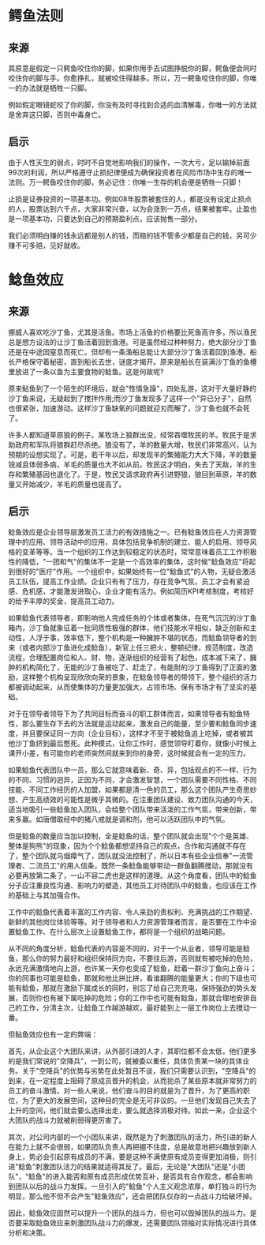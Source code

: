 # 鳄鱼法则

## 来源

其原意是假定一只鳄鱼咬住你的脚，如果你用手去试图挣脱你的脚，鳄鱼便会同时咬住你的脚与手。你愈挣扎，就被咬住得越多。所以，万一鳄鱼咬住你的脚，你唯一的办法就是牺牲一只脚。　

例如假定眼镜蛇咬了你的脚，你没有及时寻找到合适的血清解毒，你唯一的方法就是舍弃这只脚，否则中毒身亡。　



## 启示

由于人性天生的弱点，时时不自觉地影响我们的操作，一次大亏，足以输掉前面99次的利润，所以严格遵守止损纪律便成为确保投资者在风险市场中生存的唯一法则。万一鳄鱼咬住你的脚，务必记住：你唯一生存的机会便是牺牲一只脚！

止损是证券投资的一项基本功。例如08年股票被套住的人，都是没有设定止损点的人，股票达到六千点，大家非常兴奋，以为会涨到一万点，结果被套牢。止盈也是一项基本功，只要达到自己的预期盈利点，应该抛售一部分。

我们必须明白赚的钱永远都是别人的钱，而赔的钱不管多少都是自己的钱，另可少赚不可多赔，见好就收。



# 鲶鱼效应

## 来源

挪威人喜欢吃沙丁鱼，尤其是活鱼。市场上活鱼的价格要比死鱼高许多，所以渔民总是想方设法的让沙丁鱼活着回到渔港。可是虽然经过种种努力，绝大部分沙丁鱼还是在中途因窒息而死亡。但却有一条渔船总能让大部分沙丁鱼活着回到渔港。船长严格保守着秘密，直到船长去世，谜底才揭开。原来是船长在装满沙丁鱼的鱼槽里放进了一条以鱼为主要食物的鲶鱼。这是何故呢?

原来鲇鱼到了一个陌生的环境后，就会"性情急躁"，四处乱游，这对于大量好静的沙丁鱼来说，无疑起到了搅拌作用;而沙丁鱼发现多了这样一个"异已分子"，自然也很紧张，加速游动。这样沙丁鱼缺氧的问题就迎刃而解了，沙丁鱼也就不会死了。

许多人都知道草原狼的例子。某牧场上狼群出没，经常吞噬牧民的羊。牧民于是求助政府和军队将狼群赶尽杀绝。狼没有了，羊的数量大增，牧民们非常高兴，认为预期的设想实现了。可是，若干年以后，却发现羊的繁殖能力大大下降，羊的数量锐减且体弱多病，羊毛的质量也大不如从前。牧民这才明白，失去了天敌，羊的生存和繁殖基因也退化了。于是，牧民又请求政府再引进野狼，狼回到草原，羊的数量又开始减少，羊毛的质量也提高了。



## 启示

鲶鱼效应是企业领导层激发员工活力的有效措施之一。已有鲶鱼效应在人力资源管理中的应用、领导活动中的应用，具体包括竞争机制的建立、能人的启用、领导风格的变革等等。当一个组织的工作达到较稳定的状态时，常常意味着员工工作积极性的降低，"一团和气"的集体不一定是一个高效率的集体，这时候"鲶鱼效应"将起到很好的"医疗"作用。一个组织中，如果始终有一位"鲶鱼式"的人物，无疑会激活员工队伍，提高工作业绩。企业只有有了压力，存在竞争气氛，员工才会有紧迫感、危机感，才能激发进取心，企业才能有活力。例如简历KPI考核制度，考核好的给予丰厚的奖金，提高员工动力。

如果鲶鱼代表领导者，即影响他人完成任务的个体或者集体，在死气沉沉的沙丁鱼箱内，沙丁鱼就象征着一批同质性极强的群体，他们技能水平相似，缺乏创新和主动性，人浮于事，效率低下，整个机构是一种臃肿不堪的状态，而鲶鱼领导者的到来（或者内部沙丁鱼进化成鲶鱼），新官上任三把火，整顿纪律，规范制度，改造流程，合理配置岗位和人、财、物，逐渐组织的经营有了起色，成本减下来了，臃肿的机构简化了，无能的沙丁鱼被吃了、赶走了，有能耐的沙丁鱼得到了正面的激励，这样整个机构呈现欣欣向荣的景象，在鲶鱼领导者的带领下，整个组织的活力都被调动起来，从而使集体的力量更加强大，占领市场、保有市场才有了坚实的基础。

对于在领导者领导下为了共同目标而奋斗的职工群体而言，如果领导者有鲶鱼特性，那么要生存下去的方法就是运动起来，激发自己的能量，至少要和鲶鱼同步速度，并且要保证同一方向（企业目标），这样才不至于被鲶鱼追上吃掉，或者被其他沙丁鱼挤到最后憋死。此种模式，让你工作时，感觉领导盯着你，就像小时候上课开小差，有可能你的老师突然间就来到你的身旁，这时候就会有一定的压力。

如果鲶鱼代表团队中一员，那么它就意味着新、奇、异，包括观点的不一样、行为的不同、习惯的迥异，正因为不同，才会激发智慧，一个团队需要不同性格、不同技能、不同工作经历的人加盟，如果都是清一色的员工，那么这个团队产生奇思妙想、产生高绩效的可能性是微乎其微的。在注重团队建设、致力团队沟通的今天，适当地吸引一些鲶鱼加入团队，会给整个团队带来活泼的工作气氛，带来创新，带来多赢。如唐僧取经中的猪八戒就是调和剂，他可以活跃团队中的气氛。

但是鲶鱼的数量应当加以控制，全是鲶鱼的话，整个团队就会出现"个个是英雄、整体是狗熊"的现象，因为个个鲶鱼都想坚持自己的观点，合作和沟通就不存在了，整个团队就乌烟瘴气了，团队就没法控制了，所以日本有些企业信奉"一流管理者、二流员工"的用人信条，既然一条鲶鱼能够带动一群鱼翻腾搅动，那就没有必要再放第二条了，一山不容二虎也是这样的道理。从这个角度看，团队中的鲶鱼分子应注重良性沟通、影响力的塑造，其他员工对待团队中的鲶鱼，也应该在工作的基础上与其加强合作。

工作中的鲶鱼代表着丰富的工作内容、令人来劲的责权利、充满挑战的工作期望、新鲜的其他岗位体验等等。对于领导者和人力资源管理者而言，是否要在工作中设置鲶鱼工作、在什么层次上设置鲶鱼工作，都将是一个组织的战略问题。

从不同的角度分析，鲶鱼代表的内容是不同的，对于一个从业者，领导可能是鲶鱼，那么你的努力最好和组织保持同方向，不要往后游，否则就有被吃掉的危险，永远充满激情地向上游，也许某一天你也变成了鲶鱼，赶着一群沙丁鱼向上奋斗；你的同事也可能是鲶鱼，那就和他比拼比拼，看谁翻腾的能量更大；你的下级也可能有鲶鱼，那就在激励下属成长的同时，别忘了给自己充充电，保持强劲的势头发展，否则你也有被下属吃掉的危险；你的工作中也可能有鲶鱼，那就合理地安排自己的工作，分清主次，让鲶鱼工作越游越欢，最好能到上一层工作岗位上去搅动一番。

但鲇鱼效应也有一定的弊端：

首先，从企业这个大团队来讲，从外部引进的人才，其职位都不会太低，他们更多的是我们常说的\"空降兵\"，一到公司，就被委以重任，具体负责某一块的具体业务。关于\"空降兵\"的优势与劣势在此处暂且不谈，我们只需要认识到，\"空降兵\"的到来，在一定程度上阻碍了原成员晋升的机会，从而扼杀了某些原本就非常努力的员工的奋斗激情。对一些人来说，他们奋斗的目的就是为了晋升，为了更高的职位，为了更大的发展空间，这种目的完全是无可非议的。一旦他们发现自己失去了上升的空间，他们就会要么选择出走，要么就选择消极对待。如此一来，企业这个大团队的战斗力就被削弱得更厉害了。

其次，对公司内部的一个小团队来讲，既然是为了刺激团队的活力，所引进的新人在能力上就不会很弱，如果团队负责人再把握不住度，总是故意地把兴趣放到新人身上，势必会引起原有成员的不满，要是这种不满使原有成员变得更加消极，则引进\"鲶鱼\"刺激团队活力的结果就适得其反了。最后，无论是\"大团队\"还是\"小团队\"，\"鲶鱼\"的进入能否和原有成员形成优势互补，是否具有合作观念，都会影响到团队以后的战斗力发挥。一旦引入的\"鲶鱼\"个人主义观念浓厚，单打独斗的行为明显，那么他不但不会产生\"鲶鱼效应\"，还会把团队仅存的一点战斗力给破坏掉。

因此，鲶鱼效应固然可以提升一个团队的战斗力，但也可以毁掉团队的战斗力。是否要采取鲶鱼效应来刺激团队战斗力的爆发，还需要团队领袖对实际情况进行具体分析和决策。
